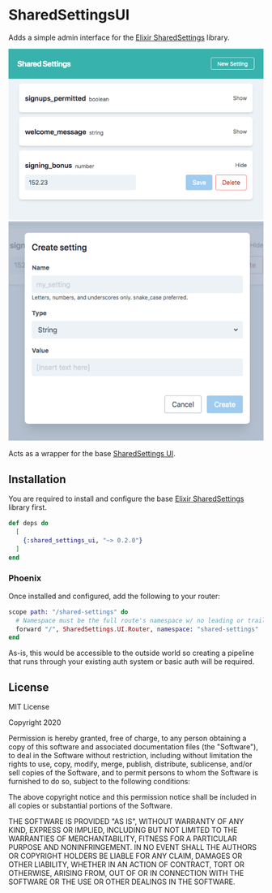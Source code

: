 # SharedSettingsUI

Adds a simple admin interface for the [Elixir SharedSettings][ss-ex] library.

![](assets/main_interface.png)
![](assets/new_setting.png)

Acts as a wrapper for the base [SharedSettings UI][ss-ui-base].

## Installation

You are required to install and configure the base [Elixir SharedSettings][ss-ex] library first.

```elixir
def deps do
  [
    {:shared_settings_ui, "~> 0.2.0"}
  ]
end
```

### Phoenix

Once installed and configured, add the following to your router:

```elixir
scope path: "/shared-settings" do
  # Namespace must be the full route's namespace w/ no leading or trailing slash
  forward "/", SharedSettings.UI.Router, namespace: "shared-settings"
end
```

As-is, this would be accessible to the outside world so creating a pipeline that runs through your existing auth system or basic auth will be required.

## License

MIT License

Copyright 2020

Permission is hereby granted, free of charge, to any person obtaining a copy of this software and associated documentation files (the "Software"), to deal in the Software without restriction, including without limitation the rights to use, copy, modify, merge, publish, distribute, sublicense, and/or sell copies of the Software, and to permit persons to whom the Software is furnished to do so, subject to the following conditions:

The above copyright notice and this permission notice shall be included in all copies or substantial portions of the Software.

THE SOFTWARE IS PROVIDED "AS IS", WITHOUT WARRANTY OF ANY KIND, EXPRESS OR IMPLIED, INCLUDING BUT NOT LIMITED TO THE WARRANTIES OF MERCHANTABILITY, FITNESS FOR A PARTICULAR PURPOSE AND NONINFRINGEMENT. IN NO EVENT SHALL THE AUTHORS OR COPYRIGHT HOLDERS BE LIABLE FOR ANY CLAIM, DAMAGES OR OTHER LIABILITY, WHETHER IN AN ACTION OF CONTRACT, TORT OR OTHERWISE, ARISING FROM, OUT OF OR IN CONNECTION WITH THE SOFTWARE OR THE USE OR OTHER DEALINGS IN THE SOFTWARE.

[ss-ex]: https://github.com/kieraneglin/shared-settings-ex
[ss-ui-base]: https://github.com/kieraneglin/shared-settings-ui
